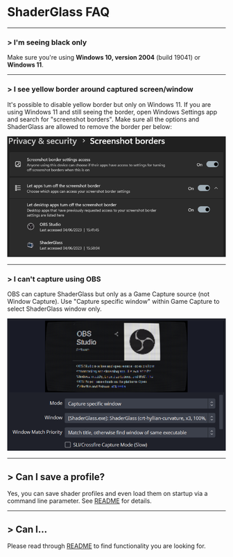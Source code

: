 # ShaderGlass FAQ

---

### > I'm seeing black only

Make sure you're using __Windows 10, version 2004__ (build 19041) or __Windows 11__.

---

### > I see yellow border around captured screen/window

It's possible to disable yellow border but only on Windows 11. If you are using Windows 11 and still seeing the border,
open Windows Settings app and search for "screenshot borders". Make sure all the options and ShaderGlass are allowed to
remove the border per below:

![screenshot](images/windows-settings.png)

---

### > I can't capture using OBS

OBS can capture ShaderGlass but only as a Game Capture source (not Window Capture). Use "Capture specific window" within
Game Capture to select ShaderGlass window only.

![screenshot](images/obs.png)

---

## > Can I save a profile?

Yes, you can save shader profiles and even load them on startup via a command line parameter. See [README](README.md) for details.

---

## > Can I...

Please read through [README](README.md) to find functionality you are looking for.
